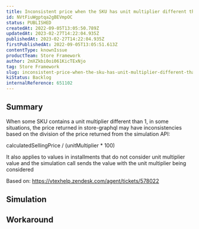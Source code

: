 ```yaml
---
title: Inconsistent price when the SKU has unit multiplier different than 1
id: NVtFiuWgptqa2gBEVmpOC
status: PUBLISHED
createdAt: 2022-09-05T13:05:50.789Z
updatedAt: 2023-02-27T14:22:04.935Z
publishedAt: 2023-02-27T14:22:04.935Z
firstPublishedAt: 2022-09-05T13:05:51.613Z
contentType: knownIssue
productTeam: Store Framework
author: 2mXZkbi0oi061KicTExNjo
tag: Store Framework
slug: inconsistent-price-when-the-sku-has-unit-multiplier-different-than-1
kiStatus: Backlog
internalReference: 651102
---
```


## Summary


When some SKU contains a unit multiplier different than 1, in some situations, the price returned in store-graphql may have inconsistencies based on the division of the price returned from the simulation API:

calculatedSellingPrice / (unitMultiplier * 100)

It also applies to values in installments that do not consider unit multiplier value and the simulation call sends the value with the unit multiplier being considered

Based on:
https://vtexhelp.zendesk.com/agent/tickets/578022



## Simulation



## Workaround



